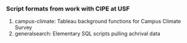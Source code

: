 ### Script formats from work with CIPE at USF
1. campus-climate: Tableau background functions for Campus Climate Survey
2. generalsearch: Elementary SQL scripts pulling achrival data
